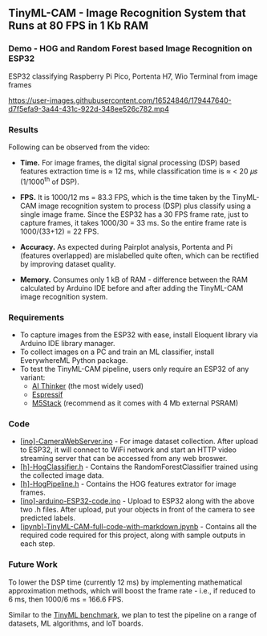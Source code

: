 ## TinyML-CAM - Image Recognition System that Runs at 80 FPS in 1 Kb RAM

### Demo - HOG and Random Forest based Image Recognition on ESP32
ESP32 classifying Raspberry Pi Pico, Portenta H7, Wio Terminal from image frames

https://user-images.githubusercontent.com/16524846/179447640-d7f5efa9-3a44-431c-922d-348ee526c782.mp4

### Results

Following can be observed from the video:

 - **Time.** For image frames, the digital signal processing (DSP) based features extraction time is ≈ 12 ms, while classification time is ≈ < 20 𝜇𝑠 (1/1000<sup>th</sup> of DSP).

 - **FPS.** It is 1000/12 ms = 83.3 FPS, which is the time taken by the TinyML-CAM image recognition system to process (DSP) plus classify using a single image frame. Since the ESP32 has a 30 FPS frame rate, just to capture frames, it takes 1000/30 = 33 ms. So the entire frame rate is 1000/(33+12) = 22 FPS.

 - **Accuracy.** As expected during Pairplot analysis, Portenta and Pi (features overlapped) are mislabelled quite often, which can be rectified by improving dataset quality.

 - **Memory.** Consumes only 1 kB of RAM - difference between the RAM calculated by Arduino IDE before and after adding the TinyML-CAM image recognition system.

### Requirements

- To capture images from the ESP32 with ease, install Eloquent library via Arduino IDE library manager. 
- To collect images on a PC and train an ML classifier, install EverywhereML Python package.
- To test the TinyML-CAM pipeline, users only require an ESP32 of any variant:
  - [AI Thinker](https://randomnerdtutorials.com/program-upload-code-esp32-cam/) (the most widely used)
  - [Espressif](https://www.espressif.com/en/products/devkits/esp-eye/overview)
  - [M5Stack](https://shop.m5stack.com/products/esp32-camera?variant=16804741316698) (recommend as it comes with 4 Mb external PSRAM)

### Code
- [[ino]-CameraWebServer.ino](https://github.com/bharathsudharsan/TinyML-CAM/blob/main/%5Bino%5D-CameraWebServer.ino) - For image dataset collection. After upload to ESP32, it will connect to WiFi network and start an HTTP video streaming server that can be accessed from any web broswer.
- [[h]-HogClassifier.h](https://github.com/bharathsudharsan/TinyML-CAM/blob/main/%5Bh%5D-HogClassifier.h) - Contains the RandomForestClassifier trained using the collected image data.
- [[h]-HogPipeline.h](https://github.com/bharathsudharsan/TinyML-CAM/blob/main/%5Bh%5D-HogPipeline.h) - Contains the HOG features extrator for image frames.
- [[ino]-arduino-ESP32-code.ino](https://github.com/bharathsudharsan/TinyML-CAM/blob/main/%5Bino%5D-arduino-ESP32-code.ino) - Upload to ESP32 along with the above two .h files. After upload, put your objects in front of the camera to see predicted labels.
- [[ipynb]-TinyML-CAM-full-code-with-markdown.ipynb](https://github.com/bharathsudharsan/TinyML-CAM/blob/main/%5Bipynb%5D-TinyML-CAM-full-code-with-markdown.ipynb) - Contains all the required code required for this project, along with sample outputs in each step.

### Future Work

To lower the DSP time (currently 12 ms) by implementing mathematical approximation methods, which will boost the frame rate - i.e., if reduced to 6 ms, then 1000/6 ms = 166.6 FPS. 

Similar to the [TinyML benchmark](https://github.com/bharathsudharsan/TinyML-Benchmark-NNs-on-MCUs), we plan to test the pipeline on a range of datasets, ML algorithms, and IoT boards.
